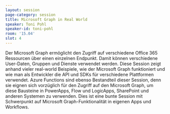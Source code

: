 ```yaml
---
layout: session
page-category: session
title: Microsoft Graph in Real World
speaker: Toni Pohl
speaker-id: toni-pohl
room: '15.04'
slot: 4
---
```


Der Microsoft Graph ermöglicht den Zugriff auf verschiedene Office 365 Ressourcen über einen einzelnen Endpunkt. Damit können verschiedene User-Daten, Gruppen und Dienste verwendet werden. Diese Session zeigt anhand vieler real-world Beispiele, wie der Microsoft Graph funktioniert und wie man als Entwickler die API und SDKs für verschiedene Plattformen verwendet. Azure Functions sind ebenso Bestandteil dieser Session, denn sie eignen sich vorzüglich für den Zugriff auf den Microsoft Graph, um diese Bausteine in PowerApps, Flow und LogicApps, SharePoint und anderen Systemen zu verwenden. Dies ist eine bunte Session mit Schwerpunkt auf Microsoft Graph-Funktionalität in eigenen Apps und Workflows.